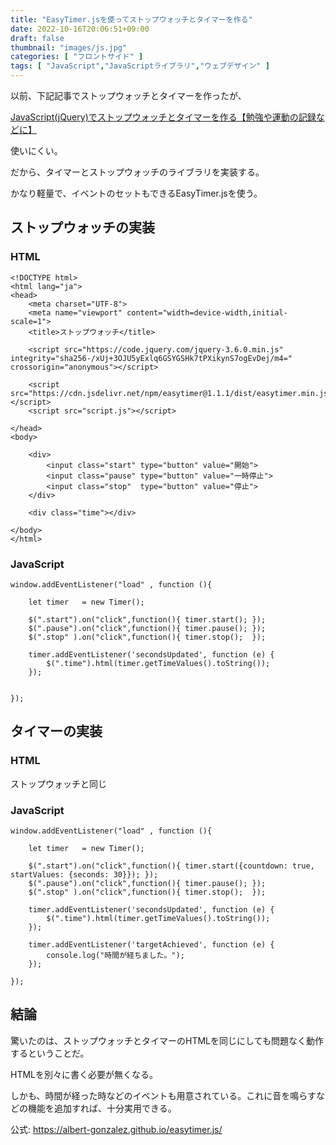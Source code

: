 ```yaml
---
title: "EasyTimer.jsを使ってストップウォッチとタイマーを作る"
date: 2022-10-16T20:06:51+09:00
draft: false
thumbnail: "images/js.jpg"
categories: [ "フロントサイド" ]
tags: [ "JavaScript","JavaScriptライブラリ","ウェブデザイン" ]
---
```



以前、下記記事でストップウォッチとタイマーを作ったが、

[JavaScript(jQuery)でストップウォッチとタイマーを作る【勉強や運動の記録などに】](/post/javascript-stopwatch-and-timer/)

使いにくい。

だから、タイマーとストップウォッチのライブラリを実装する。

かなり軽量で、イベントのセットもできるEasyTimer.jsを使う。



## ストップウォッチの実装


### HTML

    <!DOCTYPE html>
    <html lang="ja">
    <head>
        <meta charset="UTF-8">
        <meta name="viewport" content="width=device-width,initial-scale=1">
        <title>ストップウォッチ</title>
    
        <script src="https://code.jquery.com/jquery-3.6.0.min.js" integrity="sha256-/xUj+3OJU5yExlq6GSYGSHk7tPXikynS7ogEvDej/m4=" crossorigin="anonymous"></script>
    
        <script src="https://cdn.jsdelivr.net/npm/easytimer@1.1.1/dist/easytimer.min.js"></script>
        <script src="script.js"></script>
    
    </head>
    <body>
    
        <div>
            <input class="start" type="button" value="開始">
            <input class="pause" type="button" value="一時停止">
            <input class="stop"  type="button" value="停止">
        </div>
    
        <div class="time"></div>
    
    </body>
    </html>
    

### JavaScript
    
    window.addEventListener("load" , function (){ 
    
        let timer   = new Timer();
    
        $(".start").on("click",function(){ timer.start(); }); 
        $(".pause").on("click",function(){ timer.pause(); }); 
        $(".stop" ).on("click",function(){ timer.stop();  }); 
    
        timer.addEventListener('secondsUpdated', function (e) {
            $(".time").html(timer.getTimeValues().toString());
        }); 
    
    
    });
    

## タイマーの実装


### HTML

ストップウォッチと同じ

### JavaScript

    window.addEventListener("load" , function (){
    
        let timer   = new Timer();
    
        $(".start").on("click",function(){ timer.start({countdown: true, startValues: {seconds: 30}}); });
        $(".pause").on("click",function(){ timer.pause(); });
        $(".stop" ).on("click",function(){ timer.stop();  });
    
        timer.addEventListener('secondsUpdated', function (e) {
            $(".time").html(timer.getTimeValues().toString());
        });
    
        timer.addEventListener('targetAchieved', function (e) {
            console.log("時間が経ちました。");
        });
    
    });
    
    
## 結論

驚いたのは、ストップウォッチとタイマーのHTMLを同じにしても問題なく動作するということだ。

HTMLを別々に書く必要が無くなる。

しかも、時間が経った時などのイベントも用意されている。これに音を鳴らすなどの機能を追加すれば、十分実用できる。

公式: https://albert-gonzalez.github.io/easytimer.js/
